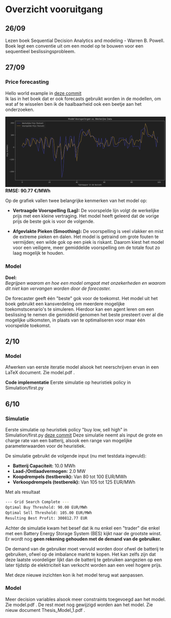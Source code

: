 # Overzicht vooruitgang

## 26/09
Lezen boek Sequential Decision Analytics and modeling - Warren B. Powell.  
Boek legt een conventie uit om een model op te bouwen voor een sequentieel beslissingsprobleem. 

## 27/09
### Price forecasting   
Hello world example in [deze commit](https://github.com/DeLany123/Thesis/commit/340c0341b57fafdc6a76f11dc324c3bce96f8e41)  
Ik las in het boek dat er ook forecasts gebruikt worden in de modellen, om wat af te wisselen ben ik de haalbaarheid ook een beetje aan het onderzoeken.  
    
![Mijn data-analyse grafiek](plots/model1_prediction_output_sample.png "Voorspelling vs. Werkelijkheid voor 2024")    
**RMSE: 90.77 €/MWh**

Op de grafiek vallen twee belangrijke kenmerken van het model op:

*   **Vertraagde Voorspelling (Lag):** De voorspelde lijn volgt de werkelijke prijs met een kleine vertraging. Het model heeft geleerd dat de vorige prijs de beste gok is voor de volgende.

*   **Afgevlakte Pieken (Smoothing):** De voorspelling is veel vlakker en mist de extreme pieken en dalen. Het model is getraind om grote fouten te vermijden; een wilde gok op een piek is riskant. Daarom kiest het model voor een veiligere, meer gemiddelde voorspelling om de totale fout zo laag mogelijk te houden.  

### Model
**Doel:**  
*Begrijpen waarom en hoe een model omgaat met onzekerheden en waarom dit niet kan vervangen worden door de forecaster.*

De forecaster geeft één "beste" gok voor de toekomst. Het model uit het boek gebruikt een kansverdeling om meerdere mogelijke toekomstscenario's te simuleren. Hierdoor kan een agent leren om een beslissing te nemen die gemiddeld genomen het beste presteert over al die mogelijke uitkomsten, in plaats van te optimaliseren voor maar één voorspelde toekomst.

## 2/10
### Model
Afwerken van eerste iteratie model alsook het neerschrijven ervan in een LaTeX document. Zie model.pdf .

**Code implementatie**
Eerste simulatie op heuristiek policy in Simulation/first.py

## 6/10
### Simulatie
Eerste simulatie op heuristiek policy "buy low, sell high" in Simulation/first.py [deze commit](https://github.com/DeLany123/Thesis/commit/d86b5aeaedef0a6e1726759b267f536b76d8d68f)
Deze simulatie neemt als input de grote en charge rate van een batterij, alsook een range van mogelijke parameterwaarden 
voor de heuristiek.

De simulatie gebruikt de volgende input (nu met testdata ingevuld):
- **Batterij Capaciteit:** 10.0 MWh
- **Laad-/Ontlaadvermogen:** 2.0 MW
- **Koopdrempels (testbereik):** Van 80 tot 100 EUR/MWh
- **Verkoopdrempels (testbereik):** Van 105 tot 125 EUR/MWh

Met als resultaat
```bash
--- Grid Search Complete ---
Optimal Buy Threshold: 90.00 EUR/MWh
Optimal Sell Threshold: 105.00 EUR/MWh
Resulting Best Profit: 300812.77 EUR
```

Achter de simulatie kwam het besef dat ik nu enkel een "trader" die enkel met een Battery Energy Storage System (BES) kijkt
naar de grootste winst. Er wordt nog **geen rekening gehouden met de demand van de gebruiker.**

De demand van de gebruiker moet vervuld worden door ofwel de batterij te gebruiken, ofwel op de imbalance markt te kopen.
Het kan zelfs zijn dat deze laatste voordeliger lijkt dan de batterij te gebruiken aangezien op een later tijdstip de
elektriciteit kan verkocht worden aan een veel hogere prijs.

Met deze nieuwe inzichten kon ik het model terug wat aanpassen.

### Model
Meer decision variables alsook meer constraints toegevoegd aan het model. Zie model.pdf .
De rest moet nog gewijzigd worden aan het model. Zie nieuw document Thesis_Model_1.pdf .
